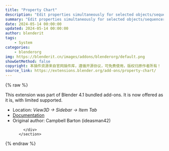 ```yaml
---
title: "Property Chart"
description: "Edit properties simultaneously for selected objects/sequencer"
summary: "Edit properties simultaneously for selected objects/sequencer"
date: 2024-05-14 00:00:00
updated: 2024-05-14 00:00:00
author: blenderit
tags: 
    - System
categories:
    - blenderorg
img: https://blenderit.cn/images/addons/blenderorg/default.png
showGetMethod: false
copyright: 本插件资源来自官网插件库，遵循开源协议，可免费使用，版权归原作者所有！
source_link: https://extensions.blender.org/add-ons/property-chart/
---
```


{% raw %}
<section id="about" class="mt-3">
            <div class="box style-rich-text">
              <p>This extension was part of Blender 4.1 bundled add-ons.
It is now offered as it is, with limited supported.</p>
<ul>
<li>Location: <em>View3D → Sidebar → Item Tab</em></li>
<li><a rel="nofollow noopener noreferrer external" target="_blank" href="https://docs.blender.org/manual/en/4.1//addons/system/property_chart.html">Documentation</a></li>
<li>Original author: Campbell Barton (ideasman42)</li>
</ul>

            </div>
          </section>
<div style="display: none">blenderorg</div>
{% endraw %}
